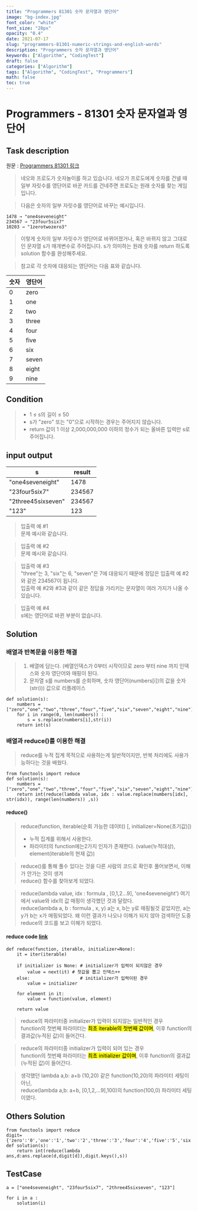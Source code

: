 ```yaml
---
title: "Programmers 81301 숫자 문자열과 영단어"
image: "bg-index.jpg"
font_color: "white"
font_size: "28px"
opacity: "0.4"
date: 2021-07-17
slug: "programmers-81301-numeric-strings-and-english-words"
description: "Programmers 숫자 문자열과 영단어"
keywords: ["Algorithm", "CodingTest"]
draft: false
categories: ["Algorithm"]
tags: ["Algorithm", "CodingTest", "Programmers"]
math: false
toc: true
---
```


# Programmers - 81301 숫자 문자열과 영단어

## Task description

원문 : <a href="https://programmers.co.kr/learn/courses/30/lessons/81301">Programmers 81301 링크</a>

> 네오와 프로도가 숫자놀이를 하고 있습니다. 네오가 프로도에게 숫자를 건넬 때 일부 자릿수를 영단어로 바꾼 카드를 건네주면 프로도는 원래 숫자를 찾는 게임입니다.

> 다음은 숫자의 일부 자릿수를 영단어로 바꾸는 예시입니다.
```
1478 → "one4seveneight"
234567 → "23four5six7"
10203 → "1zerotwozero3"
```

>이렇게 숫자의 일부 자릿수가 영단어로 바뀌어졌거나, 혹은 바뀌지 않고 그대로인 문자열 s가 매개변수로 주어집니다. s가 의미하는 원래 숫자를 return 하도록 solution 함수를 완성해주세요.

> 참고로 각 숫자에 대응되는 영단어는 다음 표와 같습니다.

숫자|	영단어
---|----
0	| zero
1	| one
2	| two
3	| three
4	| four
5	| five
6	| six
7	| seven
8	| eight
9	| nine










## Condition
> - 1 ≤ s의 길이 ≤ 50
> - s가 "zero" 또는 "0"으로 시작하는 경우는 주어지지 않습니다.
> - return 값이 1 이상 2,000,000,000 이하의 정수가 되는 올바른 입력만 s로 주어집니다.


## input output

s	| result
-----|----------------
"one4seveneight"	| 1478
"23four5six7"	| 234567
"2three45sixseven"	| 234567
"123"	| 123


>입출력 예 #1<br>
문제 예시와 같습니다.

>입출력 예 #2<br>
문제 예시와 같습니다.

>입출력 예 #3<br>
"three"는 3, "six"는 6, "seven"은 7에 대응되기 때문에 정답은 입출력 예 #2와 같은 234567이 됩니다.<br>
입출력 예 #2와 #3과 같이 같은 정답을 가리키는 문자열이 여러 가지가 나올 수 있습니다.

>입출력 예 #4 <br>
s에는 영단어로 바뀐 부분이 없습니다.

## Solution 
### 배열과 반복문을 이용한 해결
> 1. 배열에 담는다. (배열인덱스가 0부터 시작이므로 zero 부터 nine 까지 인덱스와 숫자 영단어와 매핑이 된다.
> 2. 문자열 s를 numbers를 순회하며, 숫자 영단어(numbers[i])의 값을 숫자(str(i)) 값으로 리플레이스 
```
def solution(s):
    numbers = ["zero","one","two","three","four","five","six","seven","eight","nine"]
    for i in range(0, len(numbers)) :
        s = s.replace(numbers[i],str(i))
    return int(s)
```

### 배열과 reduce()를 이용한 해결
> reduce를 누적 집계 목적으로 사용하는게 일반적이지만, 반복 처리에도 사용가능하다는 것을 배웠다.

```
from functools import reduce
def solution(s):
    numbers = ["zero","one","two","three","four","five","six","seven","eight","nine"]
    return int(reduce(lambda value, idx : value.replace(numbers[idx], str(idx)), range(len(numbers)) ,s))
```

#### reduce()
> reduce(function, iterable(순회 가능한 데이터) [, initializer=None(초기값)]) 
> - 누적 집계를 위해서 사용한다.
> - 파라미터의 function에는2가지 인자가 존재한다. (value(누적대상), element(iterable의 현재 값))

> reduce()를 통해 풀수 있다는 것을 다른 사람의 코드로 확인후 풀어보면서, 이해가 안가는 것이 생겨 <br>
reduce() 함수를 찾아보게 되었다. 

> reduce(lambda value, idx : formula , [0,1,2...9], 'one4seveneight') 여기에서 value와 idx의 값 매핑이 생각했던 것과 달랐다. <br>
> reduce(lambda a, b : formula , x, y) a는 x, b는 y로 매핑될것 같았지만, a는 y가 b는 x가 매핑되었다. 
> 왜 이런 결과가 나오나 이해가 되지 않아 검색하던 도중 reduce의 코드를 보고 이해가 되었다.


#### reduce code <a href="https://docs.python.org/3.11/library/functools.html?highlight=reduce#functools.reduce">link</a>
```
def reduce(function, iterable, initializer=None):
    it = iter(iterable)
    
    if initializer is None:	# initializer가 입력이 되지않은 경우
        value = next(it) # 첫값을 뽑고 인덱스++	
    else:					# initializer가 입력이된 경우
        value = initializer 
        
    for element in it:
        value = function(value, element)
        
    return value
```

> reduce의 파라미터중 initializer가 입력이 되지않는 일반적인 경우  <br>
> function의 첫번째 파라미터는 <mark>최초 iterable의 첫번째 값이며</mark>, 이후 function의 결과값(누적된 값)이 들어간다.

> reduce의 파라미터중 initializer가 입력이 되어 있는 경우 <br>
> function의 첫번째 파라미터는 <mark>최초 initializer 값이며</mark>, 이후 function의 결과값(누적된 값)이 들어간다.

> 생각했던 lambda a,b: a+b (10,20) 같은 function(10,20)의 파라미터 세팅이 아닌, <br>
> reduce(lambda a,b: a+b, [0,1,2,...9],100)의  function(100,0) 파라미터 세팅이였다.


## Others Solution 
```
from functools import reduce
digit={'zero':'0','one':'1','two':'2','three':'3','four':'4','five':'5','six':'6','seven':'7','eight':'8','nine':'9'}
def solution(s):
    return int(reduce(lambda ans,d:ans.replace(d,digit[d]),digit.keys(),s))
```

## TestCase
```
a = ["one4seveneight", "23four5six7", "2three45sixseven", "123"]

for i in a :
    solution(i)

```
